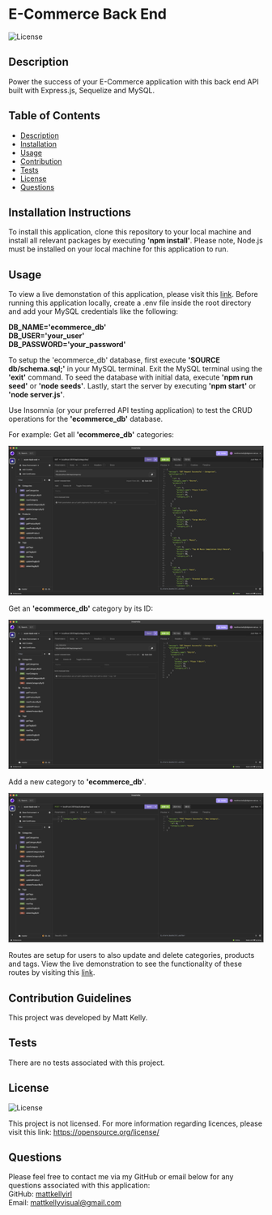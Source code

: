 # E-Commerce Back End

![License](https://img.shields.io/badge/license-none-lightgrey.svg)

## Description

Power the success of your E-Commerce application with this back end API built with Express.js, Sequelize and MySQL.

## Table of Contents

- [Description](#description)
- [Installation](#installation)
- [Usage](#usage)
- [Contribution](#contribution)
- [Tests](#tests)
- [License](#license)
- [Questions](#questions)

## Installation Instructions

To install this application, clone this repository to your local machine and install all relevant packages by executing **'npm install'**. Please note, Node.js must be installed on your local machine for this application to run.

## Usage

To view a live demonstation of this application, please visit this [link](https://note-taker-matt-kelly-3d734cb4b9bf.herokuapp.com/). Before running this application locally, create a .env file inside the root directory and add your MySQL credentials like the following:

**DB_NAME='ecommerce_db'**<br>
**DB_USER='your_user'**<br>
**DB_PASSWORD='your_password'**

To setup the 'ecommerce_db' database, first execute **'SOURCE db/schema.sql;'** in your MySQL terminal. Exit the MySQL terminal using the **'exit'** command. To seed the database with initial data, execute **'npm run seed'** or **'node seeds'**. Lastly, start the server by executing **'npm start'** or **'node server.js'**.

Use Insomnia (or your preferred API testing application) to test the CRUD operations for the **'ecommerce_db'** database.

For example: Get all **'ecommerce_db'** categories:

<img src ="./assets/getall.png"></img>

Get an **'ecommerce_db'** category by its ID:

<img src ="./assets/getbyid.png"></img>

Add a new category to **'ecommerce_db'**.

<img src ="./assets/addnew.png"></img>

Routes are setup for users to also update and delete categories, products and tags. View the live demonstration to see the functionality of these routes by visiting this [link](https://note-taker-matt-kelly-3d734cb4b9bf.herokuapp.com/).

## Contribution Guidelines

This project was developed by Matt Kelly.

## Tests

There are no tests associated with this project.

## License

![License](https://img.shields.io/badge/license-none-lightgrey.svg)

This project is not licensed. For more information regarding licences, please visit this link: https://opensource.org/license/

## Questions

Please feel free to contact me via my GitHub or email below for any questions associated with this application:  
GitHub: [mattkellyirl](https://github.com/mattkellyirl)  
Email: mattkellyvisual@gmail.com

